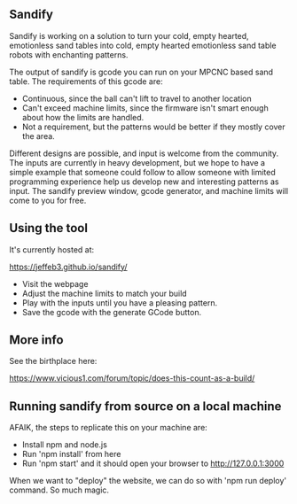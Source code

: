 ## Sandify 

Sandify is working on a solution to turn your cold, empty hearted, emotionless sand tables into cold, empty hearted emotionless sand table robots with enchanting patterns.

The output of sandify is gcode you can run on your MPCNC based sand table. The requirements of this
gcode are:
 - Continuous, since the ball can't lift to travel to another location
 - Can't exceed machine limits, since the firmware isn't smart enough about how the limits are
 handled.
 - Not a requirement, but the patterns would be better if they mostly cover the area.

Different designs are possible, and input is welcome from the community. The inputs are currently in
heavy development, but we hope to have a simple example that someone could follow to allow someone
with limited programming experience help us develop new and interesting patterns as input. The
sandify preview window, gcode generator, and machine limits will come to you for free.

## Using the tool

It's currently hosted at:

https://jeffeb3.github.io/sandify/

 - Visit the webpage
 - Adjust the machine limits to match your build
 - Play with the inputs until you have a pleasing pattern.
 - Save the gcode with the generate GCode button.

## More info

See the birthplace here:

https://www.vicious1.com/forum/topic/does-this-count-as-a-build/

## Running sandify from source on a local machine

AFAIK, the steps to replicate this on your machine are:

 - Install npm and node.js
 - Run 'npm install' from here
 - Run 'npm start' and it should open your browser to http://127.0.0.1:3000

When we want to "deploy" the website, we can do so with 'npm run deploy' command. So much magic. 

